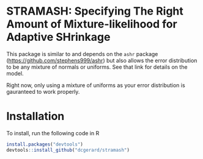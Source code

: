 
<!-- README.md is generated from README.Rmd. Please edit that file -->
STRAMASH: Specifying The Right Amount of Mixture-likelihood for Adaptive SHrinkage
==================================================================================

This package is similar to and depends on the `ashr` package (<https://github.com/stephens999/ashr>) but also allows the error distribution to be any mixture of normals or uniforms. See that link for details on the model.

Right now, only using a mixture of uniforms as your error distribution is gauranteed to work properly.

Installation
============

To install, run the following code in R

``` r
install.packages("devtools")
devtools::install_github("dcgerard/stramash")
```

